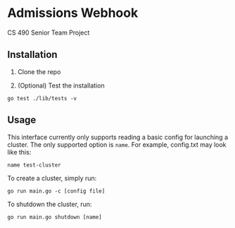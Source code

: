 # Admissions Webhook
CS 490 Senior Team Project

## Installation

1. Clone the repo

2. (Optional) Test the installation

`go test ./lib/tests -v`

## Usage

This interface currently only supports reading a basic config for launching a cluster. The only supported option is `name`. For example, config.txt may look like this:

```
name test-cluster
```

To create a cluster, simply run:

`go run main.go -c [config file]`


To shutdown the cluster, run:

`go run main.go shutdown [name]`

